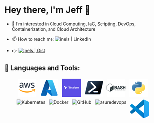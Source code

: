 # Hey there, I'm Jeff 👋 
- 👀 I’m interested in Cloud Computing, IaC, Scripting, DevOps, Containerization, and Cloud Architecture
- 📫 How to reach me: 
     <a href="https://www.linkedin.com/in/jnels/"><img align="" src="https://upload.wikimedia.org/wikipedia/commons/c/ca/LinkedIn_logo_initials.png" alt="jnels | LinkedIn" width="21px"/></a>
     
- 👉 <a href="https://gist.github.com/jeffnelson1"><img align="" src="https://crunchify.com/wp-content/uploads/2013/02/github-gist-logo.png" alt="jnels | Gist" width="67px"/></a>
     
## 🧰 Languages and Tools:
<p align="center">
<img src="https://raw.githubusercontent.com/github/explore/80688e429a7d4ef2fca1e82350fe8e3517d3494d/topics/aws/aws.png" alt="AWS" height="60" style="vertical-align:top; margin:4px">
<img src="https://raw.githubusercontent.com/github/explore/80688e429a7d4ef2fca1e82350fe8e3517d3494d/topics/azure/azure.png" alt="azure" height="60" style="vertical-align:top; margin:4px">
  <img src="https://raw.githubusercontent.com/github/explore/80688e429a7d4ef2fca1e82350fe8e3517d3494d/topics/terraform/terraform.png" alt="Terraform" height="60" style="vertical-align:top; margin:4px">
  <img src="https://raw.githubusercontent.com/github/explore/80688e429a7d4ef2fca1e82350fe8e3517d3494d/topics/powershell/powershell.png" alt="powershell" height="60" style="vertical-align:top; margin:4px">
 <img src="https://raw.githubusercontent.com/github/explore/80688e429a7d4ef2fca1e82350fe8e3517d3494d/topics/bash/bash.png" alt="bash" height="60" style="vertical-align:top; margin:4px">
<img src="https://raw.githubusercontent.com/github/explore/80688e429a7d4ef2fca1e82350fe8e3517d3494d/topics/python/python.png" alt="Python" height="60" style="vertical-align:top; margin:4px">
<img src="https://www.zdnet.com/a/img/2015/07/21/bb0de0fc-5d9c-47c3-96dd-42ed50858fdb/kubernetes-logo.png" alt="Kubernetes" height="60" style="vertical-align:top; margin:4px">
<img src="https://img-blog.csdnimg.cn/f3d7e68253ea4e87883716cc849777ec.png" alt="Docker" height="60" style="vertical-align:top; margin:4px">
<img src="https://github.githubassets.com/images/modules/logos_page/GitHub-Mark.png" alt="GitHub" height="60" style="vertical-align:top; margin:4px">
<img src="https://www.incredibuild.com/wp-content/uploads/2020/09/azure_devops-1.png" alt="azuredevops" height="60" style="vertical-align:top; margin:4px">
<img src="https://raw.githubusercontent.com/github/explore/80688e429a7d4ef2fca1e82350fe8e3517d3494d/topics/visual-studio-code/visual-studio-code.png" alt="VS Code" height="60" style="vertical-align:top; margin:4px">
</p>


<!---
jeffnelson1/jeffnelson1 is a ✨ special ✨ repository because its `README.md` (this file) appears on your GitHub profile.
You can click the Preview link to take a look at your changes.
--->
